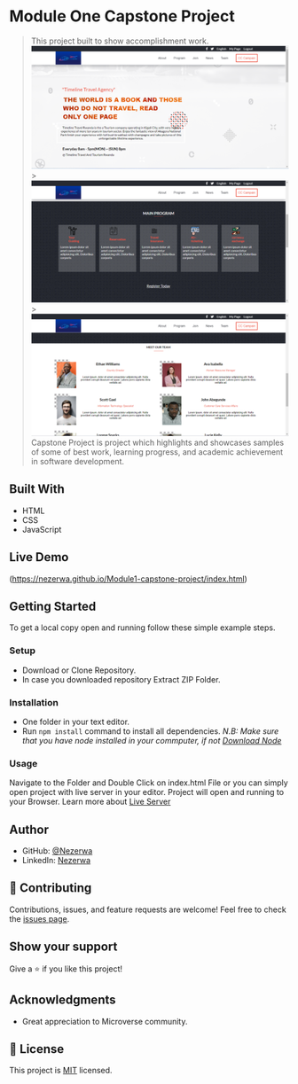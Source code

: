 # Module One Capstone Project

> This project built to show accomplishment work.
> ![screenshot](images/timeline.png) > ![screenshot](images/timeline2.png) > ![screenshot](images/timeline3.png)
> Capstone Project is project which highlights and showcases samples of some of best work, learning progress, and academic achievement in software development.

## Built With

- HTML
- CSS
- JavaScript

## Live Demo

(https://nezerwa.github.io/Module1-capstone-project/index.html)

## Getting Started

To get a local copy open and running follow these simple example steps.

### Setup

- Download or Clone Repository.
- In case you downloaded repository Extract ZIP Folder.

### Installation

- One folder in your text editor.
- Run `npm install` command to install all dependencies.
  _N.B: Make sure that you have node installed in your commputer, if not [Download Node](https://nodejs.org/en/)_

### Usage

Navigate to the Folder and Double Click on index.html File or you can simply open project with live server in your editor.
Project will open and running to your Browser.
Learn more about [Live Server](https://marketplace.visualstudio.com/items?itemName=ritwickdey.LiveServer#:~:text=Shortcuts%20to%20Start%2FStop%20Server&text=Open%20a%20HTML%20file%20and,on%20Open%20with%20Live%20Server%20.&text=Open%20the%20Command%20Pallete%20by,Server%20to%20stop%20a%20server)

## Author

- GitHub: [@Nezerwa](https://github.com/Nezerwa)
- LinkedIn: [Nezerwa](https://www.linkedin.com/in/Nezerwa)

## :handshake: Contributing

Contributions, issues, and feature requests are welcome!
Feel free to check the [issues page](../../issues/).

## Show your support

Give a :star:️ if you like this project!

## Acknowledgments

- Great appreciation to Microverse community.

## :memo: License

This project is [MIT](./MIT.md) licensed.
